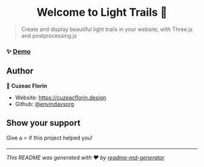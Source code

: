 <h1 align="center">Welcome to Light Trails 👋</h1>
<p>
</p>

> Create and display beautiful light trails in your website, with Three.js and postprocessing.js

### ✨ [Demo](https://light-trails.now.sh)

## Author

👤 **Cuzeac Florin**

* Website: https://cuzeacflorin.design
* Github: [@envindavsorg](https://github.com/envindavsorg)

## Show your support

Give a ⭐️ if this project helped you!

***
_This README was generated with ❤️ by [readme-md-generator](https://github.com/kefranabg/readme-md-generator)_